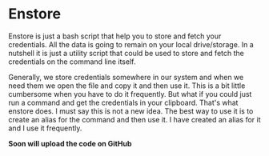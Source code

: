 # **Enstore**
Enstore is just a bash script that help you to store and fetch your credentials. All the data is going to remain on your local drive/storage.
In a nutshell it is just a utility script that could be used to store and fetch the credentials on the command line itself.

Generally, we store credentials somewhere in our system and when we need them we open the file and copy it and then use it. This is a bit little cumbersome when you have to do it frequently.
But what if you could just run a command and get the credentials in your clipboard. That's what enstore does. I must say this is not a new idea.
The best way to use it is to create an alias for the command and then use it. I have created an alias for it and I use it frequently.

**Soon will upload the code on GitHub**